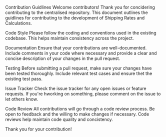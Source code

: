 Contribution Guidlines
Welcome contributors!
Thank you for concidering contributing to the centralised repository. This document outlines the guidlines for contributing to the development of Shipping Rates and Calculations.

Code Style
Please follow the coding and conventions used in the existing codebase. This helps maintain consistency across the project.

Documentation
Ensure that your contributions are well-documented. Include comments in your code where necessary and provide a clear and concise description of your changes in the pull request.

Testing
Before submitting a pull request, make sure your changes have been tested thoroughly. Include relevant test cases and ensure thet the existing test pass.

Issue Tracker
Check the issue tracker for any open issues or feature requests. If you're hworking on something, please comment on the issue to let others know.

Code Review
All contributions will go through a code review process. Be open to feedback and the willing to make changes if necessary. Code reviews help maintain code quality and concistency.

Thank you for your contribution!
